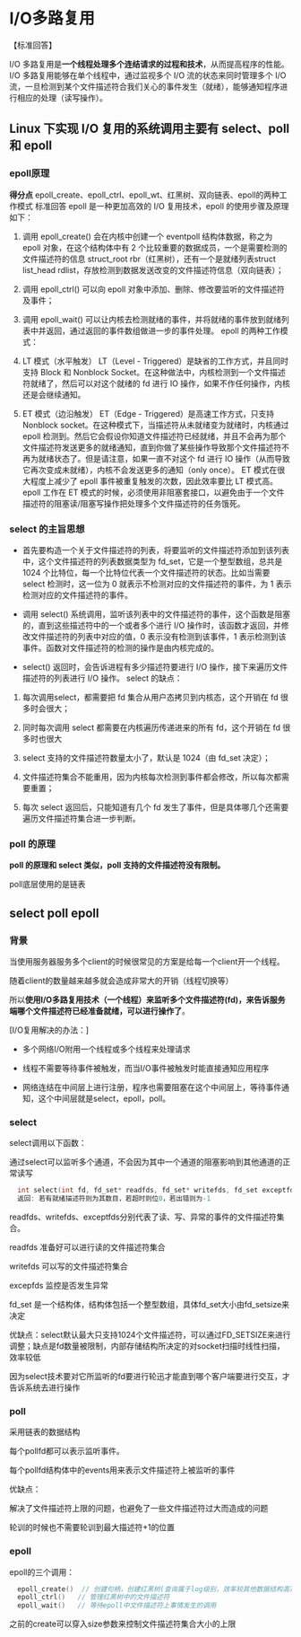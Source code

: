 # I/O多路复用

【标准回答】

I/O 多路复用是**一个线程处理多个连结请求的过程和技术**，从而提高程序的性能。I/O 多路复用能够在单个线程中，通过监视多个 I/O 流的状态来同时管理多个 I/O 流，一旦检测到某个文件描述符合我们关心的事件发生（就绪），能够通知程序进行相应的处理（读写操作）。

## Linux 下实现 I/O 复用的系统调用主要有 select、poll 和 epoll

### epoll原理

**得分点** epoll_create、epoll_ctrl、epoll_wt、红黑树、双向链表、epoll的两种工作模式 标准回答 epoll 是一种更加高效的 I/O 复用技术，epoll 的使用步骤及原理如下：

1. 调用 epoll_create() 会在内核中创建一个 eventpoll 结构体数据，称之为 epoll 对象，在这个结构体中有 2 个比较重要的数据成员，一个是需要检测的文件描述符的信息 struct_root rbr（红黑树），还有一个是就绪列表struct list_head rdlist，存放检测到数据发送改变的文件描述符信息（双向链表）；

2. 调用 epoll_ctrl() 可以向 epoll 对象中添加、删除、修改要监听的文件描述符及事件；

3. 调用 epoll_wait() 可以让内核去检测就绪的事件，并将就绪的事件放到就绪列表中并返回，通过返回的事件数组做进一步的事件处理。 epoll 的两种工作模式：

4. LT 模式（水平触发） LT（Level - Triggered）是缺省的工作方式，并且同时支持 Block 和 Nonblock Socket。在这种做法中，内核检测到一个文件描述符就绪了，然后可以对这个就绪的 fd 进行 IO 操作，如果不作任何操作，内核还是会继续通知。

5. ET 模式（边沿触发） ET（Edge - Triggered）是高速工作方式，只支持 Nonblock socket。在这种模式下，当描述符从未就绪变为就绪时，内核通过 epoll 检测到。然后它会假设你知道文件描述符已经就绪，并且不会再为那个文件描述符发送更多的就绪通知，直到你做了某些操作导致那个文件描述符不再为就绪状态了。但是请注意，如果一直不对这个 fd 进行 IO 操作（从而导致它再次变成未就绪），内核不会发送更多的通知（only once）。 ET 模式在很大程度上减少了 epoll 事件被重复触发的次数，因此效率要比 LT 模式高。epoll 工作在 ET 模式的时候，必须使用非阻塞套接口，以避免由于一个文件描述符的阻塞读/阻塞写操作把处理多个文件描述符的任务饿死。

### select 的主旨思想

- 首先要构造一个关于文件描述符的列表，将要监听的文件描述符添加到该列表中，这个文件描述符的列表数据类型为 fd_set，它是一个整型数组，总共是 1024 个比特位，每一个比特位代表一个文件描述符的状态。比如当需要 select 检测时，这一位为 0 就表示不检测对应的文件描述符的事件，为 1 表示检测对应的文件描述符的事件。

- 调用 select() 系统调用，监听该列表中的文件描述符的事件，这个函数是阻塞的，直到这些描述符中的一个或者多个进行 I/O 操作时，该函数才返回，并修改文件描述符的列表中对应的值，0 表示没有检测到该事件，1 表示检测到该事件。函数对文件描述符的检测的操作是由内核完成的。

- select() 返回时，会告诉进程有多少描述符要进行 I/O 操作，接下来遍历文件描述符的列表进行 I/O 操作。 select 的缺点：

1. 每次调用select，都需要把 fd 集合从用户态拷贝到内核态，这个开销在 fd 很多时会很大；

2. 同时每次调用 select 都需要在内核遍历传递进来的所有 fd，这个开销在 fd 很多时也很大
3. select 支持的文件描述符数量太小了，默认是 1024（由 fd_set 决定）；

4. 文件描述符集合不能重用，因为内核每次检测到事件都会修改，所以每次都需要重置；

5. 每次 select 返回后，只能知道有几个 fd 发生了事件，但是具体哪几个还需要遍历文件描述符集合进一步判断。

### poll 的原理

**poll 的原理和 select 类似，poll 支持的文件描述符没有限制。**

poll底层使用的是链表

## select poll epoll

### 背景

当使用服务器服务多个client的时候很常见的方案是给每一个client开一个线程。

随着client的数量越来越多就会造成非常大的开销（线程切换等）

所以**使用I/O多路复用技术（一个线程）来监听多个文件描述符(fd)，来告诉服务端哪个文件描述符已经准备就绪，可以进行操作了**。

[I/O复用解决的办法：]

- 多个网络I/O附用一个线程或多个线程来处理请求

- 线程不需要等待事件被触发，而当I/O事件被触发时能直接通知应用程序

- 网络连结在中间层上进行注册，程序也需要阻塞在这个中间层上，等待事件通知，这个中间层就是select，epoll，poll。

### select

select调用以下函数：

通过select可以监听多个通道，不会因为其中一个通道的阻塞影响到其他通道的正常读写

```C
  int select(int fd, fd_set* readfds, fd_set* writefds, fd_set exceptfds, struct timeval* timeout);
  返回: 若有就绪描述符则为其数目，若超时则位0，若出错则为-1
```

readfds、writefds、exceptfds分别代表了读、写、异常的事件的文件描述符集合。

readfds 准备好可以进行读的文件描述符集合

writefds 可以写的文件描述符集合

excepfds 监控是否发生异常

fd_set 是一个结构体，结构体包括一个整型数组，具体fd_set大小由fd_setsize来决定

优缺点：select默认最大只支持1024个文件描述符，可以通过FD_SETSIZE来进行调整；缺点是fd数量被限制，内部存储结构所决定的对socket扫描时线性扫描，效率较低

因为select技术要对它所监听的fd要进行轮迅才能直到哪个客户端要进行交互，才告诉系统去进行操作

### poll

采用链表的数据结构

每个pollfd都可以表示监听事件。

每个pollfd结构体中的events用来表示文件描述符上被监听的事件

优缺点：

解决了文件描述符上限的问题，也避免了一些文件描述符过大而造成的问题

轮训的时候也不需要轮训到最大描述符+1的位置

### epoll

epoll的三个调用：

```C
  epoll_create()  // 创建句柄，创建红黑树(查询属于log级别，效率较其他数据结构高)
  epoll_ctrl()   // 管理红黑树中的文件描述符
  epoll_wait()   // 等待epoll中文件描述符上事情发生的调用
```

之前的create可以穿入size参数来控制文件描述符集合大小的上限
